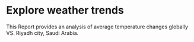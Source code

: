 # Explore weather trends
This Report provides an analysis of average temperature changes globally VS. Riyadh city, Saudi Arabia.
